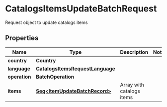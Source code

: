 

# CatalogsItemsUpdateBatchRequest

Request object to update catalogs items

## Properties

Name | Type | Description | Notes
------------ | ------------- | ------------- | -------------
**country** | **Country** |  | 
**language** | [**CatalogsItemsRequestLanguage**](CatalogsItemsRequestLanguage.md) |  | 
**operation** | **BatchOperation** |  | 
**items** | [**Seq&lt;ItemUpdateBatchRecord&gt;**](ItemUpdateBatchRecord.md) | Array with catalogs items | 



